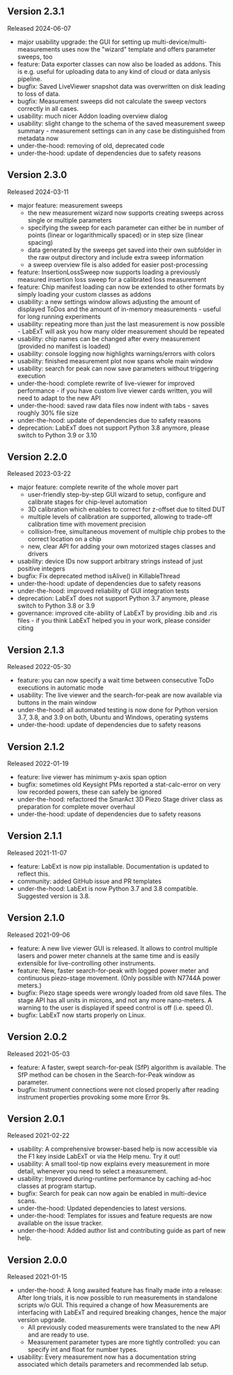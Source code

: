 ## Version 2.3.1
Released 2024-06-07

* major usability upgrade: the GUI for setting up multi-device/multi-measurements uses now the "wizard" template and offers parameter sweeps, too
* feature: Data exporter classes can now also be loaded as addons. This is e.g. useful for uploading data to any kind of cloud or data anlysis pipeline.
* bugfix: Saved LiveViewer snapshot data was overwritten on disk leading to loss of data.
* bugfix: Measurement sweeps did not calculate the sweep vectors correctly in all cases.
* usability: much nicer Addon loading overview dialog
* usability: slight change to the schema of the saved measurement sweep summary - measurement settings can in any case be distinguished from metadata now
* under-the-hood: removing of old, deprecated code
* under-the-hood: update of dependencies due to safety reasons

## Version 2.3.0
Released 2024-03-11

* major feature: measurement sweeps
  * the new measurement wizard now supports creating sweeps across single or multiple parameters
  * specifying the sweep for each parameter can either be in number of points (linear or logarithmically spaced) or in step size (linear spacing)
  * data generated by the sweeps get saved into their own subfolder in the raw output directory and include extra sweep information
  * a sweep overview file is also added for easier post-processing
* feature: InsertionLossSweep now supports loading a previously measured insertion loss sweep for a calibrated loss measurement
* feature: Chip manifest loading can now be extended to other formats by simply loading your custom classes as addons
* usability: a new settings window allows adjusting the amount of displayed ToDos and the amount of in-memory measurements - useful for long running experiments
* usability: repeating more than just the last measurement is now possible - LabExT will ask you how many older measurement should be repeated
* usability: chip names can be changed after every measurement (provided no manifest is loaded)
* usability: console logging now highlights warnings/errors with colors
* usability: finished measurement plot now spans whole main window
* usability: search for peak can now save parameters without triggering execution
* under-the-hood: complete rewrite of live-viewer for improved performance - if you have custom live viewer cards written, you will need to adapt to the new API
* under-the-hood: saved raw data files now indent with tabs - saves roughly 30% file size
* under-the-hood: update of dependencies due to safety reasons
* deprecation: LabExT does not support Python 3.8 anymore, please switch to Python 3.9 or 3.10

## Version 2.2.0
Released 2023-03-22

* major feature: complete rewrite of the whole mover part
  * user-friendly step-by-step GUI wizard to setup, configure and calibrate stages for chip-level automation
  * 3D calibration which enables to correct for z-offset due to tilted DUT
  * multiple levels of calibration are supported, allowing to trade-off calibration time with movement precision
  * collision-free, simultaneous movement of multiple chip probes to the correct location on a chip 
  * new, clear API for adding your own motorized stages classes and drivers
* usability: device IDs now support arbitrary strings instead of just positive integers
* bugfix: Fix deprecated method isAlive() in KillableThread
* under-the-hood: update of dependencies due to safety reasons
* under-the-hood: improved reliability of GUI integration tests
* deprecation: LabExT does not support Python 3.7 anymore, please switch to Python 3.8 or 3.9
* governance: improved cite-ability of LabExT by providing .bib and .ris files - if you think LabExT helped you in your work, please consider citing

## Version 2.1.3
Released 2022-05-30

* feature: you can now specify a wait time between consecutive ToDo executions in automatic mode
* usability: The live viewer and the search-for-peak are now available via buttons in the main window
* under-the-hood: all automated testing is now done for Python version 3.7, 3.8, and 3.9 on both, Ubuntu and Windows, operating systems
* under-the-hood: update of dependencies due to safety reasons

## Version 2.1.2
Released 2022-01-19

* feature: live viewer has minimum y-axis span option
* bugfix: sometimes old Keysight PMs reported a stat-calc-error on very low recorded powers, these can safely be ignored
* under-the-hood: refactored the SmarAct 3D Piezo Stage driver class as preparation for complete mover overhaul
* under-the-hood: update of dependencies due to safety reasons

## Version 2.1.1
Released 2021-11-07

* feature: LabExt is now pip installable. Documentation is updated to reflect this.
* community: added GitHub issue and PR templates
* under-the-hood: LabExt is now Python 3.7 and 3.8 compatible. Suggested version is 3.8.

## Version 2.1.0
Released 2021-09-06

* feature: A new live viewer GUI is released. It allows to control multiple lasers and power meter channels at the same time and is easily extensible for live-controlling other instruments.
* feature: New, faster search-for-peak with logged power meter and continuous piezo-stage movement. (Only possible with N7744A power meters.)
* bugfix: Piezo stage speeds were wrongly loaded from old save files. The stage API has all units in microns, and not any more nano-meters. A warning to the user is displayed if speed control is off (i.e. speed 0).
* bugfix: LabExT now starts properly on Linux.

## Version 2.0.2
Released 2021-05-03

* feature: A faster, swept search-for-peak (SfP) algorithm is available. The SfP method can be chosen in the Search-for-Peak window as parameter.
* bugfix: Instrument connections were not closed properly after reading instrument properties provoking some more Error 9s.

## Version 2.0.1
Released 2021-02-22

* usability: A comprehensive browser-based help is now accessible via the F1 key inside LabExT or via the Help menu. Try it out!
* usability: A small tool-tip now explains every measurement in more detail, whenever you need to select a measurement.
* usability: Improved during-runtime performance by caching ad-hoc classes at program startup.
* bugfix: Search for peak can now again be enabled in multi-device scans.
* under-the-hood: Updated dependencies to latest versions.
* under-the-hood: Templates for issues and feature requests are now available on the issue tracker.
* under-the-hood: Added author list and contributing guide as part of new help.

## Version 2.0.0
Released 2021-01-15

* under-the-hood: A long awaited feature has finally made into a release: After long trials, it is now possible to run measurements in standalone scripts w/o GUI. This required a change of how Measurements are interfacing with LabExT and required breaking changes, hence the major version upgrade.
  * All previously coded measurements were translated to the new API and are ready to use.
  * Measurement parameter types are more tightly controlled: you can specify int and float for number types.
* usability: Every measurement now has a documentation string associated which details parameters and recommended lab setup.
